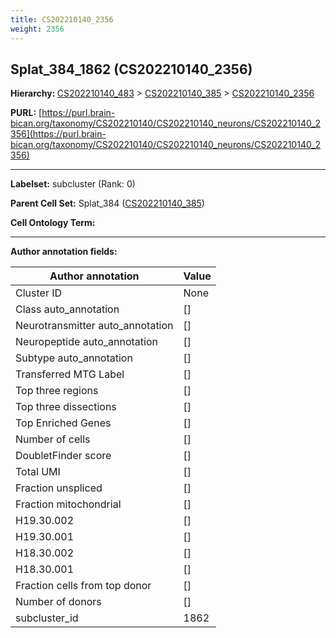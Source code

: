 ```yaml
---
title: CS202210140_2356
weight: 2356
---
```

## Splat_384_1862 (CS202210140_2356)
<b>Hierarchy: </b>
[CS202210140_483](../CS202210140_483) >
[CS202210140_385](../CS202210140_385) >
[CS202210140_2356](../CS202210140_2356)

**PURL:** [https://purl.brain-bican.org/taxonomy/CS202210140/CS202210140_neurons/CS202210140_2356](https://purl.brain-bican.org/taxonomy/CS202210140/CS202210140_neurons/CS202210140_2356)

---


**Labelset:** subcluster (Rank: 0)

**Parent Cell Set:** Splat_384 ([CS202210140_385](../CS202210140_385))



**Cell Ontology Term:** 

[MARKER GENES.]: #


---

[TRANSFERRED ANNOTATIONS.]: #


[AUTHOR ANNOTATION FIELDS.]: #


**Author annotation fields:**

| Author annotation | Value |
|-------------------|-------|
|Cluster ID|None|
|Class auto_annotation|[]|
|Neurotransmitter auto_annotation|[]|
|Neuropeptide auto_annotation|[]|
|Subtype auto_annotation|[]|
|Transferred MTG Label|[]|
|Top three regions|[]|
|Top three dissections|[]|
|Top Enriched Genes|[]|
|Number of cells|[]|
|DoubletFinder score|[]|
|Total UMI|[]|
|Fraction unspliced|[]|
|Fraction mitochondrial|[]|
|H19.30.002|[]|
|H19.30.001|[]|
|H18.30.002|[]|
|H18.30.001|[]|
|Fraction cells from top donor|[]|
|Number of donors|[]|
|subcluster_id|1862|
